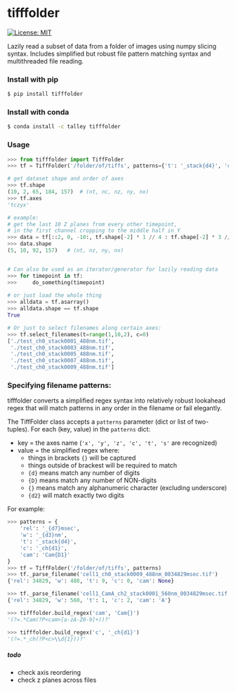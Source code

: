 # tifffolder

[![License: MIT](https://img.shields.io/badge/License-MIT-yellow.svg)](https://opensource.org/licenses/MIT)

Lazily read a subset of data from a folder of images using numpy slicing syntax.  Includes simplified but robust file pattern matching syntax and multithreaded file reading.

### Install with pip

```bash
$ pip install tifffolder
```

### Install with conda

```bash
$ conda install -c talley tifffolder
```

### Usage

```python
>>> from tifffolder import TiffFolder
>>> tf = TiffFolder('/folder/of/tiffs', patterns={'t': '_stack{d4}', 'c': '_ch{d1}'})

# get dataset shape and order of axes
>>> tf.shape
(10, 2, 65, 184, 157)  # (nt, nc, nz, ny, nx)
>>> tf.axes
'tczyx'

# example:
# get the last 10 Z planes from every other timepoint, 
# in the first channel cropping to the middle half in Y
>>> data = tf[::2, 0, -10:, tf.shape[-2] * 1 // 4 : tf.shape[-2] * 3 // 4 ]
>>> data.shape
(5, 10, 92, 157)   # (nt, nz, ny, nx)


# Can also be used as an iterator/generator for lazily reading data
>>> for timepoint in tf:
>>>     do_something(timepoint)
     
# or just load the whole thing
>>> alldata = tf.asarray()
>>> alldata.shape == tf.shape
True

# Or just to select filenames along certain axes:
>>> tf.select_filenames(t=range(1,10,2), c=0)
['./test_ch0_stack0001_488nm.tif',
 './test_ch0_stack0003_488nm.tif',
 './test_ch0_stack0005_488nm.tif',
 './test_ch0_stack0007_488nm.tif',
 './test_ch0_stack0009_488nm.tif']
```

### Specifying filename patterns:

tifffolder converts a simplified regex syntax into relatively robust lookahead regex that will match patterns in any order in the filename or fail elegantly.

The TiffFolder class accepts a `patterns` parameter (dict or list of two-tuples).  For each (key, value) in the `patterns` dict:
* key = the axes name (`'x', 'y', 'z', 'c', 't', 's'` are recognized)
* value = the simplified regex where:
    - things in brackets `{}` will be captured
    - things outside of brackest will be required to match
    - `{d}` means match any number of digits
    - `{D}` means match any number of NON-digits
    - `{}` means match any alphanumeric character (excluding underscore)
    - `{d2}` will match exactly two digits


For example:

```python
>>> patterns = {
    'rel': '_{d7}msec',
    'w': '_{d3}nm',
    't': '_stack{d4}',
    'c': '_ch{d1}',
    'cam': 'Cam{D1}'
}
>>> tf = TiffFolder('/folder/of/tiffs', patterns)
>>> tf._parse_filename('cell1_ch0_stack0009_488nm_0034829msec.tif')
{'rel': 34829, 'w': 488, 't': 9, 'c': 0, 'cam': None}

>>> tf._parse_filename('cell1_CamA_ch2_stack0001_560nm_0034829msec.tif')
{'rel': 34829, 'w': 560, 't': 1, 'c': 2, 'cam': 'A'}

>>> tifffolder.build_regex('cam', 'Cam{}')
'(?=.*Cam(?P<cam>[a-zA-Z0-9]+))?'

>>> tifffolder.build_regex('c', '_ch{d1}')
'(?=.*_ch(?P<c>\\d{1}))?'
```


##### todo
* check axis reordering
* check z planes across files
